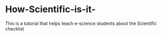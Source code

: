 # How-Scientific-is-it-
This is a tutorial that helps teach e-science students about the Scientific checklist
